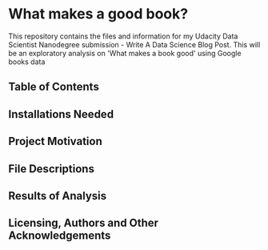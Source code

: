# What makes a good book?
This repository contains the files and information for my Udacity Data Scientist Nanodegree submission - Write A Data Science Blog Post. This will be an exploratory analysis on 'What makes a book good' using Google books data

## Table of Contents

## Installations Needed

## Project Motivation

## File Descriptions

## Results of Analysis

## Licensing, Authors and Other Acknowledgements





